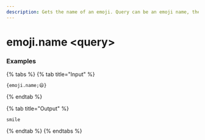 ```yaml
---
description: Gets the name of an emoji. Query can be an emoji name, the emoji itself or a keyword.
---
```


# emoji.name &lt;query>

### Examples

{% tabs %}
{% tab title="Input" %}

```text
{emoji.name;😄}
```

{% endtab %}

{% tab title="Output" %}

```text
smile
```

{% endtab %}
{% endtabs %}
